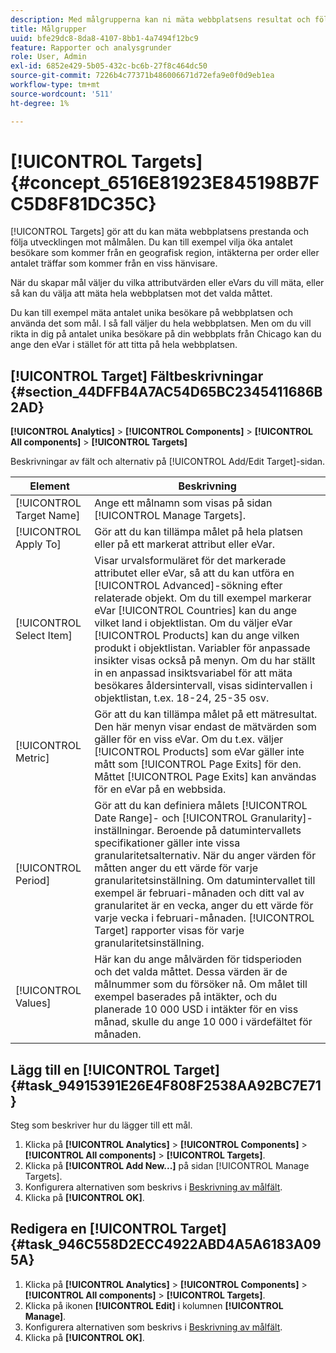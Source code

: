 ```yaml
---
description: Med målgrupperna kan ni mäta webbplatsens resultat och följa utvecklingen mot målmålen. Du kan till exempel vilja öka antalet besökare som kommer från en geografisk region, intäkterna per order eller antalet träffar som kommer från en viss hänvisare.
title: Målgrupper
uuid: bfe29dc8-8da8-4107-8bb1-4a7494f12bc9
feature: Rapporter och analysgrunder
role: User, Admin
exl-id: 6852e429-5b05-432c-bc6b-27f8c464dc50
source-git-commit: 7226b4c77371b486006671d72efa9e0f0d9eb1ea
workflow-type: tm+mt
source-wordcount: '511'
ht-degree: 1%

---
```


# [!UICONTROL Targets] {#concept_6516E81923E845198B7FC5D8F81DC35C}

[!UICONTROL Targets] gör att du kan mäta webbplatsens prestanda och följa utvecklingen mot målmålen. Du kan till exempel vilja öka antalet besökare som kommer från en geografisk region, intäkterna per order eller antalet träffar som kommer från en viss hänvisare.

När du skapar mål väljer du vilka attributvärden eller eVars du vill mäta, eller så kan du välja att mäta hela webbplatsen mot det valda måttet.

Du kan till exempel mäta antalet unika besökare på webbplatsen och använda det som mål. I så fall väljer du hela webbplatsen. Men om du vill rikta in dig på antalet unika besökare på din webbplats från Chicago kan du ange den eVar i stället för att titta på hela webbplatsen.

## [!UICONTROL Target] Fältbeskrivningar {#section_44DFFB4A7AC54D65BC2345411686B2AD}

**[!UICONTROL Analytics]** > **[!UICONTROL Components]** > **[!UICONTROL All components]** > **[!UICONTROL Targets]**

Beskrivningar av fält och alternativ på [!UICONTROL Add/Edit Target]-sidan.

| Element | Beskrivning |
| --- | --- |
| [!UICONTROL Target Name] | Ange ett målnamn som visas på sidan [!UICONTROL Manage Targets]. |
| [!UICONTROL Apply To] | Gör att du kan tillämpa målet på hela platsen eller på ett markerat attribut eller eVar. |
| [!UICONTROL Select Item] | Visar urvalsformuläret för det markerade attributet eller eVar, så att du kan utföra en [!UICONTROL Advanced]-sökning efter relaterade objekt. Om du till exempel markerar eVar [!UICONTROL Countries] kan du ange vilket land i objektlistan. Om du väljer eVar [!UICONTROL Products] kan du ange vilken produkt i objektlistan. Variabler för anpassade insikter visas också på menyn. Om du har ställt in en anpassad insiktsvariabel för att mäta besökares åldersintervall, visas sidintervallen i objektlistan, t.ex. 18-24, 25-35 osv. |
| [!UICONTROL Metric] | Gör att du kan tillämpa målet på ett mätresultat. Den här menyn visar endast de mätvärden som gäller för en viss eVar. Om du t.ex. väljer [!UICONTROL Products] som eVar gäller inte mått som [!UICONTROL Page Exits] för den. Måttet [!UICONTROL Page Exits] kan användas för en eVar på en webbsida. |
| [!UICONTROL Period] | Gör att du kan definiera målets [!UICONTROL Date Range]- och [!UICONTROL Granularity]-inställningar. Beroende på datumintervallets specifikationer gäller inte vissa granularitetsalternativ. När du anger värden för måtten anger du ett värde för varje granularitetsinställning. Om datumintervallet till exempel är februari-månaden och ditt val av granularitet är en vecka, anger du ett värde för varje vecka i februari-månaden. [!UICONTROL Target] rapporter visas för varje granularitetsinställning. |
| [!UICONTROL Values] | Här kan du ange målvärden för tidsperioden och det valda måttet. Dessa värden är de målnummer som du försöker nå. Om målet till exempel baserades på intäkter, och du planerade 10 000 USD i intäkter för en viss månad, skulle du ange 10 000 i värdefältet för månaden. |

## Lägg till en [!UICONTROL Target] {#task_94915391E26E4F808F2538AA92BC7E71}

Steg som beskriver hur du lägger till ett mål.

1. Klicka på **[!UICONTROL Analytics]** > **[!UICONTROL Components]** > **[!UICONTROL All components]** > **[!UICONTROL Targets]**.
1. Klicka på **[!UICONTROL Add New...]** på sidan [!UICONTROL Manage Targets].
1. Konfigurera alternativen som beskrivs i [Beskrivning av målfält](/help/analyze/reports-analytics/targets.md#section_44DFFB4A7AC54D65BC2345411686B2AD).
1. Klicka på **[!UICONTROL OK]**.

## Redigera en [!UICONTROL Target] {#task_946C558D2ECC4922ABD4A5A6183A095A}

1. Klicka på **[!UICONTROL Analytics]** > **[!UICONTROL Components]** > **[!UICONTROL All components]** > **[!UICONTROL Targets]**.
1. Klicka på ikonen **[!UICONTROL Edit]** i kolumnen **[!UICONTROL Manage]**.
1. Konfigurera alternativen som beskrivs i [Beskrivning av målfält](/help/analyze/reports-analytics/targets.md#section_44DFFB4A7AC54D65BC2345411686B2AD).
1. Klicka på **[!UICONTROL OK]**.
